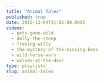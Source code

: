 ```yaml
---
title: "Animal Tales"
published: true
date: 2015-12-04T21:02:00.000Z
videos:
  - pets-gone-wild
  - dolly-the-sheep
  - freeing-willy
  - the-mystery-of-the-missing-bees
  - wild-horse-wars
  - wolves-at-the-door
type: playlists
slug: animal-tales
---
```

